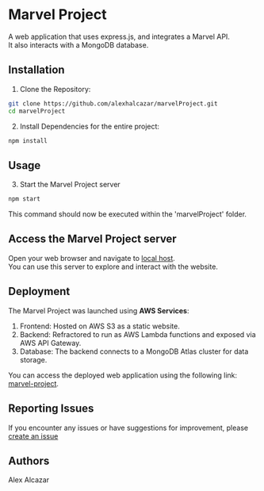 # Marvel Project

A web application that uses express.js, and integrates a Marvel API.  
It also interacts with a MongoDB database.

## Installation

1. Clone the Repository:

```bash
git clone https://github.com/alexhalcazar/marvelProject.git
cd marvelProject
```

2. Install Dependencies for the entire project:

```bash
npm install
```

## Usage

3. Start the Marvel Project server

```bash
npm start
```

This command should now be executed within the 'marvelProject' folder.

## Access the Marvel Project server

Open your web browser and navigate to [local host](http://localhost:3000). <br>
You can use this server to explore and interact with the website.

## Deployment

The Marvel Project was launched using **AWS Services**:

1. Frontend: Hosted on AWS S3 as a static website.
2. Backend: Refractored to run as AWS Lambda functions and exposed via AWS API Gateway.
3. Database: The backend connects to a MongoDB Atlas cluster for data storage.

You can access the deployed web application using the following link:  
[marvel-project](http://www.marvel-project.com).

## Reporting Issues

If you encounter any issues or have suggestions for improvement, please [create an issue](https://github.com/alexhalcazar/marvelProject/issues)

## Authors

Alex Alcazar
